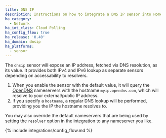```yaml
---
title: DNS IP
description: Instructions on how to integrate a DNS IP sensor into Home Assistant.
ha_category:
  - Network
ha_iot_class: Cloud Polling
ha_config_flow: true
ha_release: '0.40'
ha_domain: dnsip
ha_platforms:
  - sensor
---
```


The `dnsip` sensor will expose an IP address, fetched via DNS resolution, as its value. It provides both IPv4 and IPv6 lookup as separate sensors depending on accessability to resolvers.

1. When you enable the sensor with the default value, it will query the [OpenDNS](https://www.opendns.com/) nameservers with the hostname `myip.opendns.com`, which will resolve to your external/public IP address.
2. If you specify a `hostname`, a regular DNS lookup will be performed, providing you the IP the hostname resolves to.

You may also override the default nameservers that are being used by setting the `resolver` option in the integration to any nameserver you like.

{% include integrations/config_flow.md %}
